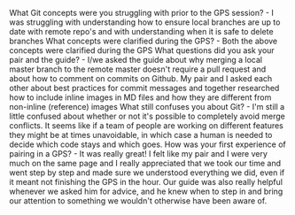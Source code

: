 What Git concepts were you struggling with prior to the GPS session?
	- I was struggling with understanding how to ensure local branches are up to date with remote repo's and with understanding when it is safe to delete branches
What concepts were clarified during the GPS?
	- Both the above concepts were clarified during the GPS
What questions did you ask your pair and the guide?
	- I/we asked the guide about why merging a local master branch to the remote master doesn't require a pull request and about how to comment on commits on Github. My pair and I asked each other about best practices for commit messages and together researched how to include inline images in MD files and how they are different from non-inline (reference) images 
What still confuses you about Git?
	- I'm still a little confused about whether or not it's possible to completely avoid merge conflicts. It seems like if a team of people are working on different features they might be at times unavoidable, in which case a human is needed to decide which code stays and which goes.
How was your first experience of pairing in a GPS?
	- It was really great! I felt like my pair and I were very much on the same page and I really appreciated that we took our time and went step by step and made sure we understood everything we did, even if it meant not finishing the GPS in the hour. Our guide was also really helpful whenever we asked him for advice, and he knew when to step in and bring our attention to something we wouldn't otherwise have been aware of.